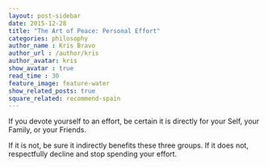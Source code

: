 ```yaml
---
layout: post-sidebar
date: 2015-12-28
title: "The Art of Peace: Personal Effort"
categories: philosophy
author_name : Kris Bravo
author_url : /author/kris
author_avatar: kris
show_avatar : true
read_time : 30
feature_image: feature-water
show_related_posts: true
square_related: recommend-spain
---
```


If you devote yourself to an effort, be certain it is directly for your Self, your Family, or your Friends.

If it is not, be sure it indirectly benefits these three groups. If it does not, respectfully decline and stop spending your effort.
